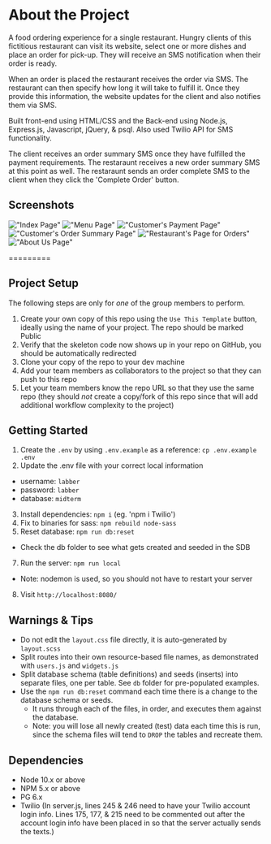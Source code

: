 # About the Project

A food ordering experience for a single restaurant. Hungry clients of this fictitious restaurant can visit its website, select one or more dishes and place an order for pick-up. They will receive an SMS notification when their order is ready.

When an order is placed the restaurant receives the order via SMS. The restaurant can then specify how long it will take to fulfill it. Once they provide this information, the website updates for the client and also notifies them via SMS.

Built front-end using HTML/CSS and the Back-end using Node.js, Express.js, Javascript, jQuery, & psql. Also used Twilio API for SMS functionality.

The client receives an order summary SMS once they have fulfilled the payment requirements.
The restaraunt receives a new order summary SMS at this point as well.
The restaraunt sends an order complete SMS to the client when they click the 'Complete Order' button.

## Screenshots
!["Index Page"](https://github.com/riztaha/midterm_project/blob/master/docs/Main%20Page.png)
!["Menu Page"](https://github.com/riztaha/midterm_project/blob/master/docs/Menu%20Page.png)
!["Customer's Payment Page"](https://github.com/riztaha/midterm_project/blob/master/docs/Payment%20Page.png)
!["Customer's Order Summary Page"](https://github.com/riztaha/midterm_project/blob/master/docs/Customer%20Order%20Summary.png)
!["Restaurant's Page for Orders"](https://github.com/riztaha/midterm_project/blob/master/docs/Restaraunt%20Order%20Summary.png)
!["About Us Page"](https://github.com/riztaha/midterm_project/blob/master/docs/Restaraunt%20About%20Us.png)

=========

## Project Setup

The following steps are only for _one_ of the group members to perform.

1. Create your own copy of this repo using the `Use This Template` button, ideally using the name of your project. The repo should be marked Public
2. Verify that the skeleton code now shows up in your repo on GitHub, you should be automatically redirected
3. Clone your copy of the repo to your dev machine
4. Add your team members as collaborators to the project so that they can push to this repo
5. Let your team members know the repo URL so that they use the same repo (they should _not_ create a copy/fork of this repo since that will add additional workflow complexity to the project)


## Getting Started

1. Create the `.env` by using `.env.example` as a reference: `cp .env.example .env`
2. Update the .env file with your correct local information 
  - username: `labber` 
  - password: `labber` 
  - database: `midterm`
3. Install dependencies: `npm i` (eg. 'npm i Twilio')
4. Fix to binaries for sass: `npm rebuild node-sass`
5. Reset database: `npm run db:reset`
  - Check the db folder to see what gets created and seeded in the SDB
7. Run the server: `npm run local`
  - Note: nodemon is used, so you should not have to restart your server
8. Visit `http://localhost:8080/`

## Warnings & Tips

- Do not edit the `layout.css` file directly, it is auto-generated by `layout.scss`
- Split routes into their own resource-based file names, as demonstrated with `users.js` and `widgets.js`
- Split database schema (table definitions) and seeds (inserts) into separate files, one per table. See `db` folder for pre-populated examples. 
- Use the `npm run db:reset` command each time there is a change to the database schema or seeds. 
  - It runs through each of the files, in order, and executes them against the database. 
  - Note: you will lose all newly created (test) data each time this is run, since the schema files will tend to `DROP` the tables and recreate them.

## Dependencies

- Node 10.x or above
- NPM 5.x or above
- PG 6.x
- Twilio (In server.js, lines 245 & 246 need to have your Twilio account login info. Lines 175, 177, & 215 need to be commented out after the account login info have been placed in so that the server actually sends the texts.)

